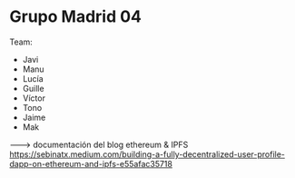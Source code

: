 # Grupo Madrid 04

Team:
- Javi
- Manu
- Lucía
- Guille
- Víctor
- Tono
- Jaime
- Mak


---> documentación del blog ethereum & IPFS 
https://sebinatx.medium.com/building-a-fully-decentralized-user-profile-dapp-on-ethereum-and-ipfs-e55afac35718